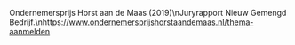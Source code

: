 Ondernemersprijs Horst aan de Maas (2019)\nJuryrapport Nieuw Gemengd Bedrijf.\nhttps://www.ondernemersprijshorstaandemaas.nl/thema-aanmelden